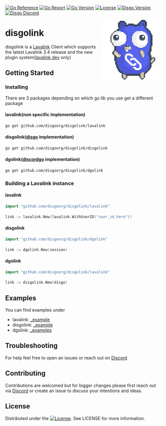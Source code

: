 [![Go Reference](https://pkg.go.dev/badge/github.com/disgoorg/disgolink.svg)](https://pkg.go.dev/github.com/disgoorg/disgolink)
[![Go Report](https://goreportcard.com/badge/github.com/disgoorg/disgolink)](https://goreportcard.com/report/github.com/disgoorg/disgolink)
[![Go Version](https://img.shields.io/github/go-mod/go-version/disgoorg/disgolink?filename=lavalink%2Fgo.mod)](https://golang.org/doc/devel/release.html)
[![License](https://img.shields.io/badge/License-Apache%202.0-blue.svg)](https://github.com/disgoorg/disgolink/blob/master/LICENSE)
[![Disgo Version](https://img.shields.io/github/v/release/disgoorg/disgolink?label=release)](https://github.com/disgoorg/disgolink/releases/latest)
[![Disgo Discord](https://discord.com/api/guilds/817327181659111454/widget.png)](https://discord.gg/NFmvZYmZMF)

<img align="right" src="/.github/disgolink.png" width=192 alt="discord gopher">

# disgolink

disgolink is a [Lavalink](https://github.com/freyacodes/Lavalink) Client which supports the latest Lavalink 3.4 release and the new plugin system([lavalink dev](https://github.com/freyacodes/Lavalink/tree/dev) only)

## Getting Started

### Installing

There are 3 packages depending on which go lib you use get a different package

#### lavalink(non specific implementation)

```sh
go get github.com/disgoorg/disgolink/lavalink
```

#### disgolink([disgo](https://github.com/disgoorg/disgo) implementation)

```sh
go get github.com/disgoorg/disgolink/disgolink
```

#### dgolink([discordgo](https://github.com/bwmarrin/discordgo) implementation)

```sh
go get github.com/disgoorg/disgolink/dgolink
```

### Building a Lavalink instance

#### lavalink

```go
import "github.com/disgoorg/disgolink/lavalink"

link := lavalink.New(lavalink.WithUserID("user_id_here"))
```

#### disgolink

```go
import "github.com/disgoorg/disgolink/dgolink"

link := dgolink.New(session)
```

#### dgolink

```go
import "github.com/disgoorg/disgolink/lavalink"

link := disgolink.New(disgo)
```

## Examples

You can find examples under 
* lavalink:  [_example](https://github.com/disgoorg/disgolink/tree/master/_example)
* disgolink: [_example](https://github.com/disgoorg/disgolink/tree/master/disgolink/_example)
* dgolink:   [_examples](https://github.com/disgoorg/disgolink/tree/master/dgolink/_example)

## Troubleshooting

For help feel free to open an issues or reach out on [Discord](https://discord.gg/NFmvZYmZMF)

## Contributing

Contributions are welcomed but for bigger changes please first reach out via [Discord](https://discord.gg/NFmvZYmZMF) or create an issue to discuss your intentions and ideas.

## License

Distributed under the [![License](https://img.shields.io/badge/License-Apache%202.0-blue.svg)](https://github.com/disgoorg/disgolink/blob/master/LICENSE). See LICENSE for more information.

